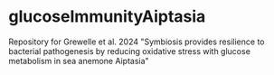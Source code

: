 # glucoseImmunityAiptasia

Repository for Grewelle et al. 2024 "Symbiosis provides resilience to bacterial pathogenesis by reducing oxidative stress with glucose metabolism in sea anemone Aiptasia"

